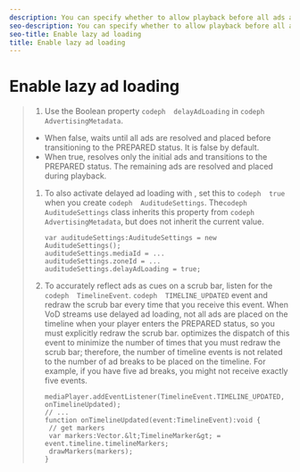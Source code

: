 ```yaml
---
description: You can specify whether to allow playback before all ads are loaded and placed in the timeline. Starting playback in this way gives a viewer faster access to the main content. This feature is applicable only for live DVR and does not work on, say VOD assets.
seo-description: You can specify whether to allow playback before all ads are loaded and placed in the timeline. Starting playback in this way gives a viewer faster access to the main content. This feature is applicable only for live DVR and does not work on, say VOD assets.
seo-title: Enable lazy ad loading
title: Enable lazy ad loading
---
```


# Enable lazy ad loading

>1. Use the Boolean property `codeph  delayAdLoading` in `codeph  AdvertisingMetadata`.
>* When false,  waits until all ads are resolved and placed before transitioning to the PREPARED status. It is false by default.
>* When true,  resolves only the initial ads and transitions to the PREPARED status. The remaining ads are resolved and placed during playback.
>   
>   
>1. To also activate delayed ad loading with , set this to `codeph  true` when you create `codeph  AuditudeSettings`.
>   The`codeph  AuditudeSettings` class inherits this property from `codeph  AdvertisingMetadata`, but does not inherit the current value.
>       
>       ```
>       var auditudeSettings:AuditudeSettings = new AuditudeSettings(); 
>       auditudeSettings.mediaId = ... 
>       auditudeSettings.zoneId = ... 
>       auditudeSettings.delayAdLoading = true;
>       ```
>       
>   
>1. To accurately reflect ads as cues on a scrub bar, listen for the `codeph  TimelineEvent`. `codeph  TIMELINE_UPDATED` event and redraw the scrub bar every time that you receive this event.
>   When VoD streams use delayed ad loading, not all ads are placed on the timeline when your player enters the PREPARED status, so you must explicitly redraw the scrub bar.
>   optimizes the dispatch of this event to minimize the number of times that you must redraw the scrub bar; therefore, the number of timeline events is not related to the number of ad breaks to be placed on the timeline. For example, if you have five ad breaks, you might not receive exactly five events.
>   
>   
>       
>       ```
>       mediaPlayer.addEventListener(TimelineEvent.TIMELINE_UPDATED, onTimelineUpdated); 
>       // ... 
>       function onTimelineUpdated(event:TimelineEvent):void { 
>        // get markers 
>        var markers:Vector.&lt;TimelineMarker&gt; = event.timeline.timelineMarkers; 
>        drawMarkers(markers); 
>       }
>       ```
>       
>   
>   
